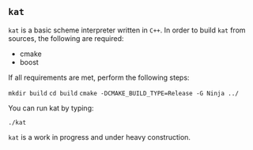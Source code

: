 ## `kat`

`kat` is a basic scheme interpreter written in `C++`. In order to build `kat` from sources, the
following are required:

* cmake
* boost

If all requirements are met, perform the following steps:


`mkdir build`
`cd build`
`cmake -DCMAKE_BUILD_TYPE=Release -G Ninja ../`

You can run kat by typing:

`./kat`

`kat` is a work in progress and under heavy construction.